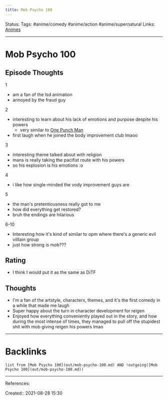 ```yaml
---
title: Mob Psycho 100
---
```

Status: 
Tags: #anime/comedy #anime/action #anime/supernatural
Links: [Animes](out/animes.md)
___
# Mob Psycho 100
## Episode Thoughts
1
- am a fan of the lsd animation
- annoyed by the fraud guy

2
- interesting to learn about his lack of emotions and purpose despite his powers
	- very similar to [One Punch Man](out/one-punch-man.md)
- first laugh when he joined the body improvement club lmaoo

3
- interesting theme talked about with religion
- mans is really taking the pacifist route with his powers
- so his explosion is his emotions :o 

4
- i like how single-minded the vody improvement guys are

5
- the man's pretentiousness really got to me
- how did everything get restored?
- bruh the endings are hilarious

6-10
- Interesting how it's kind of similar to opm where there's a generic evil villlain group
- just how strong is mob???
## Rating
- I think I would put it as the same as DiTF
## Thoughts
- I'm a fan of the artstyle, characters, themes, and it's the first comedy in a while that made me laugh
- Super happy about the turn in character development for reigen
- Enjoyed how everything conveniently played out in the story, and how during the most intense of times, they managed to pull off the stupidest shit with mob giving reigen his powers lmao
___
# Backlinks
```dataview
list from [Mob Psycho 100](out/mob-psycho-100.md) AND !outgoing([Mob Psycho 100](out/mob-psycho-100.md))
```
___
References:

Created:: 2021-08-28 15:30
